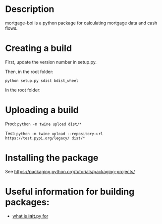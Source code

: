 # Description

mortgage-boi is a python package for calculating mortgage data and cash flows.

# Creating a build

First, update the version number in setup.py.

Then, in the root folder:

`python setup.py sdist bdist_wheel`

In the root folder:

# Uploading a build

Prod:
`python -m twine upload dist/*`

Test:
`python -m twine upload --repository-url https://test.pypi.org/legacy/ dist/*`

# Installing the package

See https://packaging.python.org/tutorials/packaging-projects/

# Useful information for building packages:

- [what is __init__.py for](https://stackoverflow.com/questions/448271/what-is-init-py-for)
